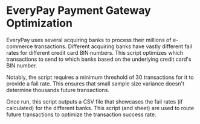 # EveryPay Payment Gateway Optimization
EveryPay uses several acquiring banks to process their millions of e-commerce transactions. Different acquiring banks have vastly different fail rates for different credit card BIN numbers. This script optimizes which transactions to send to which banks based on the underlying credit card's BIN number.

Notably, the script requires a minimum threshold of 30 transactions for it to provide a fail rate. This ensures that small sample size variance doesn't determine thousands future transactions.

Once run, this script outputs a CSV file that showcases the fail rates (if calculated) for the different banks. This script (and sheet) are used to route future transactions to optimize the transaction success rate.
